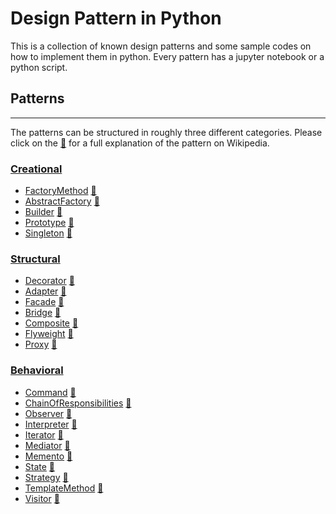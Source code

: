 # Design Pattern in Python
This is a collection of known design patterns and some sample codes on how to implement them in python. Every pattern has a jupyter notebook or a python script.

## Patterns
<hr>

The patterns can be structured in roughly three different categories. Please click on the [:notebook:](http://en.wikipedia.org/wiki/Software_design_pattern) for a full explanation of the pattern on Wikipedia.

### [Creational](Creational)

* [FactoryMethod](Creational/FactoryMethod) [:notebook:](http://en.wikipedia.org/wiki/Factory_method_pattern)
* [AbstractFactory](Creational/AbstractFactory) [:notebook:](http://en.wikipedia.org/wiki/Abstract_factory_pattern)
* [Builder](Creational/Builder) [:notebook:](http://en.wikipedia.org/wiki/Builder_pattern)
* [Prototype](Creational/Prototype) [:notebook:](http://en.wikipedia.org/wiki/Prototype_pattern)
* [Singleton](Creational/Singleton) [:notebook:](http://en.wikipedia.org/wiki/Singleton_pattern)
<!-- * [Pool](Creational/Pool) [:notebook:](http://en.wikipedia.org/wiki/Object_pool_pattern)
* [SimpleFactory](Creational/SimpleFactory)
* [StaticFactory](Creational/StaticFactory) -->

### [Structural](Structural)

* [Decorator](Structural/Decorator) [:notebook:](http://en.wikipedia.org/wiki/Decorator_pattern)
* [Adapter](Structural/Adapter) [:notebook:](http://en.wikipedia.org/wiki/Adapter_pattern)
* [Facade](Structural/Facade) [:notebook:](http://en.wikipedia.org/wiki/Facade_pattern)
* [Bridge](Structural/Bridge) [:notebook:](http://en.wikipedia.org/wiki/Bridge_pattern)
* [Composite](Structural/Composite) [:notebook:](http://en.wikipedia.org/wiki/Composite_pattern)
* [Flyweight](Structural/Flyweight) [:notebook:](https://en.wikipedia.org/wiki/Flyweight_pattern)
* [Proxy](Structural/Proxy) [:notebook:](http://en.wikipedia.org/wiki/Proxy_pattern)
<!-- * [DataMapper](Structural/DataMapper) [:notebook:](http://en.wikipedia.org/wiki/Data_mapper_pattern)
* [DependencyInjection](Structural/DependencyInjection) [:notebook:](http://en.wikipedia.org/wiki/Dependency_injection)
* [FluentInterface](Structural/FluentInterface) [:notebook:](http://en.wikipedia.org/wiki/Fluent_interface)
* [Registry](Structural/Registry) [:notebook:](http://en.wikipedia.org/wiki/Service_locator_pattern) -->

### [Behavioral](Behavioral)

* [Command](Behavioral/Command) [:notebook:](http://en.wikipedia.org/wiki/Command_pattern)
* [ChainOfResponsibilities](Behavioral/ChainOfResponsibilities) [:notebook:](http://en.wikipedia.org/wiki/Chain_of_responsibility_pattern)
* [Observer](Behavioral/Observer) [:notebook:](http://en.wikipedia.org/wiki/Observer_pattern)
* [Interpreter](Behavioral/Interpreter) [:notebook:](https://en.wikipedia.org/wiki/Interpreter_pattern)  
* [Iterator](Behavioral/Iterator) [:notebook:](http://en.wikipedia.org/wiki/Iterator_pattern)
* [Mediator](Behavioral/Mediator) [:notebook:](http://en.wikipedia.org/wiki/Mediator_pattern)
* [Memento](Behavioral/Memento) [:notebook:](http://en.wikipedia.org/wiki/Memento_pattern)
* [State](Behavioral/State) [:notebook:](http://en.wikipedia.org/wiki/State_pattern)
* [Strategy](Behavioral/Strategy) [:notebook:](http://en.wikipedia.org/wiki/Strategy_pattern)
* [TemplateMethod](Behavioral/TemplateMethod) [:notebook:](http://en.wikipedia.org/wiki/Template_method_pattern)
* [Visitor](Behavioral/Visitor) [:notebook:](http://en.wikipedia.org/wiki/Visitor_pattern)
<!-- * [NullObject](Behavioral/NullObject) [:notebook:](http://en.wikipedia.org/wiki/Null_Object_pattern)
* [Specification](Behavioral/Specification) [:notebook:](http://en.wikipedia.org/wiki/Specification_pattern) -->
